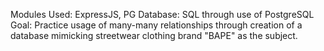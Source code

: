 Modules Used: ExpressJS, PG
Database: SQL through use of PostgreSQL
Goal: Practice usage of many-many relationships through creation of a database mimicking streetwear clothing brand "BAPE" as the subject. 
